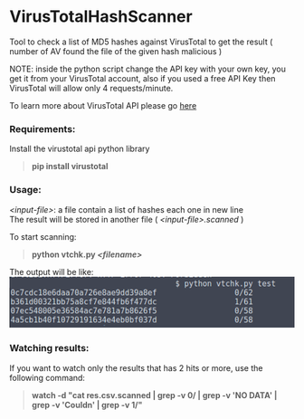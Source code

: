 # VirusTotalHashScanner
Tool to check a list of MD5 hashes against VirusTotal to get the result ( number of AV found the file of the given hash malicious )

NOTE: inside the python script change the API key with your own key, you get it from your VirusTotal account, also if you used a free API Key then VirusTotal will allow only 4 requests/minute.

To learn more about VirusTotal API please go [here](https://github.com/Gawen/virustotal)

### Requirements:

Install the virustotal api python library

>	**pip install virustotal**


### Usage:

*\<input-file\>*: a file contain a list of hashes each one in new line  
The result will be stored in another file ( *\<input-file\>.scanned* )

To start scanning:

> **python vtchk.py *\<filename\>***

The output will be like:
![Results](https://github.com/salehmuhaysin/VirusTotalHashScanner/blob/master/Capture.PNG)

### Watching results:

If you want to watch only the results that has 2 hits or more, use the following command:

> **watch -d "cat res.csv.scanned | grep -v 0/ | grep -v 'NO DATA' | grep -v 'Couldn' | grep -v 1/"**

